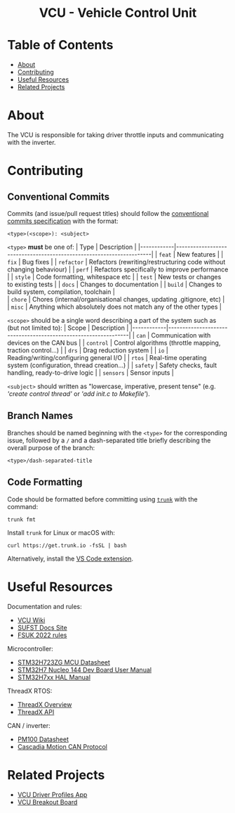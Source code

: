 <h1 align="center"> VCU - Vehicle Control Unit </h2>

# Table of Contents
- [About](#about)  
- [Contributing](#contributing)   
- [Useful Resources](#useful-resources)   
- [Related Projects](#related-projects)   

# About

The VCU is responsible for taking driver throttle inputs and communicating with the inverter.

# Contributing

## Conventional Commits
Commits (and issue/pull request titles) should follow the [conventional commits specification](https://www.conventionalcommits.org/en/v1.0.0/) with the format:
```
<type>(<scope>): <subject>
```

`<type>` __must__ be one of:
| Type       | Description                                                         |
|------------|---------------------------------------------------------------------|
| `feat`     | New features                                                        |
| `fix`      | Bug fixes                                                           |
| `refactor` | Refactors (rewriting/restructuring code without changing behaviour) |
| `perf`     | Refactors specifically to improve performance                       |
| `style`    | Code formatting, whitespace etc                                     |
| `test`     | New tests or changes to existing tests                              |
| `docs`     | Changes to documentation                                            |
| `build`    | Changes to build system, compilation, toolchain                     |      
| `chore`    | Chores (internal/organisational changes, updating .gitignore, etc)  |
| `misc`     | Anything which absolutely does not match any of the other types     |

`<scope>` should be a single word describing a part of the system such as (but not limited to):
| Scope      | Description                                                    |
|------------|----------------------------------------------------------------|
| `can`      | Communication with devices on the CAN bus                      |
| `control`  | Control algorithms (throttle mapping, traction control...)     |
| `drs`      | Drag reduction system                                          |
| `io`       | Reading/writing/configuring general I/O                        |
| `rtos`     | Real-time operating system (configuration, thread creation...) |
| `safety`   | Safety checks, fault handling, ready-to-drive logic            |
| `sensors`  | Sensor inputs                                                  |

`<subject>` should written as "lowercase, imperative, present tense" (e.g. _'create control thread'_ or _'add init.c to Makefile'_).

## Branch Names
Branches should be named beginning with the `<type>` for the corresponding issue, followed by a `/` and a dash-separated title briefly describing the overall purpose of the branch:
```
<type>/dash-separated-title
```

## Code Formatting
Code should be formatted before committing using [`trunk`](https://docs.trunk.io) with the command:
```
trunk fmt
```
Install `trunk` for Linux or macOS with:
```
curl https://get.trunk.io -fsSL | bash
```
Alternatively, install the [VS Code extension](https://marketplace.visualstudio.com/items?itemName=Trunk.io).

# Useful Resources

Documentation and rules:
- [VCU Wiki](https://github.com/sufst/vcu/wiki)
- [SUFST Docs Site](https://docs.sufst.co.uk/en/latest/)
- [FSUK 2022 rules](https://www.imeche.org/docs/default-source/1-oscar/formula-student/2022/rules/fsuk-2022-rules---final.pdf?sfvrsn=2)

Microcontroller:
- [STM32H723ZG MCU Datasheet](https://www.st.com/resource/en/datasheet/stm32h723vg.pdf)
- [STM32H7 Nucleo 144 Dev Board User Manual](https://www.st.com/resource/en/user_manual/dm00499160-stm32h7-nucleo144-boards-mb1364-stmicroelectronics.pdf)
- [STM32H7xx HAL Manual](https://www.st.com/resource/en/user_manual/um2217-description-of-stm32h7-hal-and-lowlayer-drivers-stmicroelectronics.pdf)

ThreadX RTOS:
- [ThreadX Overview](https://docs.microsoft.com/en-us/azure/rtos/threadx/overview-threadx)
- [ThreadX API](https://docs.microsoft.com/en-us/azure/rtos/threadx/chapter4)

CAN / inverter:
- [PM100 Datasheet](https://www.cascadiamotion.com/images/catalog/DataSheets/PM100.pdf)
- [Cascadia Motion CAN Protocol](https://app.box.com/s/vf9259qlaadhzxqiqrt5cco8xpsn84hk/file/27334613044)


# Related Projects

- [VCU Driver Profiles App](https://github.com/sufst/vcu-driver-profile)
- [VCU Breakout Board](https://github.com/sufst/vcu-breakout)
